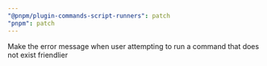 ```yaml
---
"@pnpm/plugin-commands-script-runners": patch
"pnpm": patch
---
```


Make the error message when user attempting to run a command that does not exist friendlier
